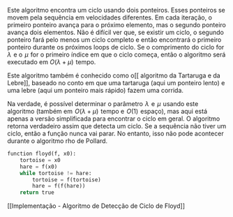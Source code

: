
Este algoritmo encontra um ciclo usando dois ponteiros. Esses ponteiros se movem pela sequência em velocidades diferentes. Em cada iteração, o primeiro ponteiro avança para o próximo elemento, mas o segundo ponteiro avança dois elementos. Não é difícil ver que, se existir um ciclo, o segundo ponteiro fará pelo menos um ciclo completo e então encontrará o primeiro ponteiro durante os próximos loops de ciclo. Se o comprimento do ciclo for  $\lambda$  e o  $\mu$  for o primeiro índice em que o ciclo começa, então o algoritmo será executado em $O(\lambda + \mu)$  tempo.

Este algoritmo também é conhecido como o[[ algoritmo da Tartaruga e da Lebre]], baseado no conto em que uma tartaruga (aqui um ponteiro lento) e uma lebre (aqui um ponteiro mais rápido) fazem uma corrida.

Na verdade, é possível determinar o parâmetro  $\lambda$  e  $\mu$  usando este algoritmo (também em  $O(\lambda + \mu)$  tempo e  $O(1)$  espaço), mas aqui está apenas a versão simplificada para encontrar o ciclo em geral. O algoritmo retorna verdadeiro assim que detecta um ciclo. Se a sequência não tiver um ciclo, então a função nunca vai parar. No entanto, isso não pode acontecer durante o algoritmo rho de Pollard.

```python
function floyd(f, x0):
    tortoise = x0
    hare = f(x0)
    while tortoise != hare:
        tortoise = f(tortoise)
        hare = f(f(hare))
    return true
```

[[Implementação - Algoritmo de Detecção de Ciclo de Floyd]]


